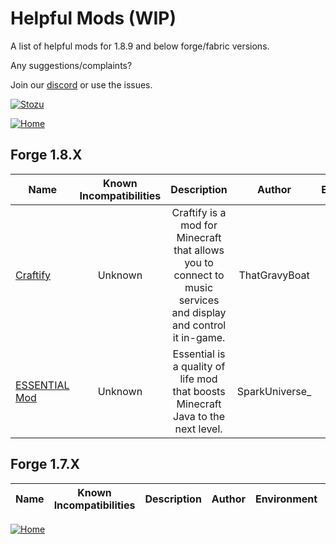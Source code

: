 # Helpful Mods (WIP)

A list of helpful mods for 1.8.9 and below forge/fabric versions.

Any suggestions/complaints?

Join our [discord](https://discord.gg/stozu) or use the issues.

[![Stozu](https://i.imgur.com/P1m0hoi.png)](https://stozu.net/)

[![Home](https://i.imgur.com/YkANRM3.png)](/README.md)

## Forge 1.8.X

| Name | Known Incompatibilities | Description | Author | Environment | [Label](/README.md#labels) |
| --- | :---: | :---: | :---: | :---: | :---: |
| [Craftify](https://www.curseforge.com/minecraft/mc-mods/craftify) | Unknown | Craftify is a mod for Minecraft that allows you to connect to music services and display and control it in-game. | ThatGravyBoat | Client | none |
| [ESSENTIAL Mod](https://www.curseforge.com/minecraft/mc-mods/essential-mod) | Unknown | Essential is a quality of life mod that boosts Minecraft Java to the next level. | SparkUniverse_ | Client | none |

## Forge 1.7.X

| Name | Known Incompatibilities | Description | Author | Environment | [Label](/README.md#labels) |
| --- | :---: | :---: | :---: | :---: | :---: |

[![Home](https://i.imgur.com/YkANRM3.png)](/README.md)
